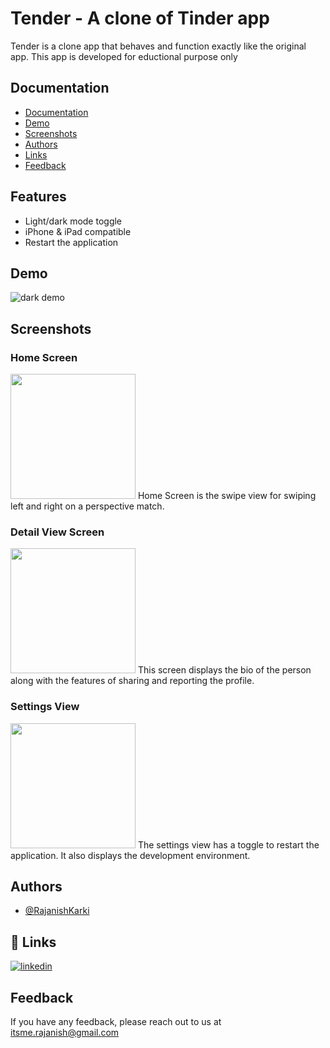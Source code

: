 
# Tender - A clone of Tinder app


Tender is a clone app that behaves and function exactly like the original app. This app is developed for eductional purpose only


## Documentation

- [Documentation](#documentation)
- [Demo](#demo)
- [Screenshots](#screenshots)
- [Authors](#authors)
- [Links](#-links)
- [Feedback](#feedback)


## Features

- Light/dark mode toggle
- iPhone & iPad compatible
- Restart the application



## Demo

![dark demo](Fructus/githubAssets/lightFructusDemo.gif) 



## Screenshots
### Home Screen
<img src="Fructus/githubAssets/dardOnboarding.PNG" width = "200" >
Home Screen is the swipe view for swiping left and right on a perspective match.

### Detail View Screen
<img src="Fructus/githubAssets/dardOnboarding.PNG" width = "200" >
This screen displays the bio of the person along with the features of sharing and reporting the profile.
 

### Settings View
<img src="Fructus/githubAssets/dardSettings.PNG" width = "200" >
The settings view has a toggle to restart the application. It also displays the development environment.

## Authors

- [@RajanishKarki](https://github.com/Whacko23)


## 🔗 Links

[![linkedin](https://img.shields.io/badge/linkedin-0A66C2?style=for-the-badge&logo=linkedin&logoColor=white)](https://www.linkedin.com/in/rajanish-karki-b91002210)



## Feedback

If you have any feedback, please reach out to us at itsme.rajanish@gmail.com

